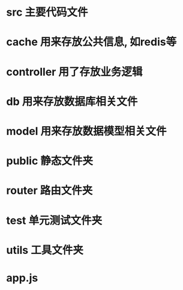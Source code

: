 # src  主要代码文件

#    cache 用来存放公共信息, 如redis等

#    controller 用了存放业务逻辑

#     db  用来存放数据库相关文件

#            model 用来存放数据模型相关文件

#     public 静态文件夹

#     router 路由文件夹

#     test   单元测试文件夹

#     utils  工具文件夹

#     app.js  